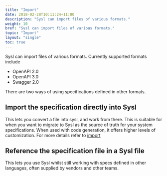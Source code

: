 ```yaml
---
title: "Import"
date: 2018-02-28T10:11:24+11:00
description: "Sysl can import files of various formats."
weight: 10
bref: "Sysl can import files of various formats."
topic: "Import"
layout: "single"
toc: true
---
```


Sysl can import files of various formats. Currently supported formats include

- OpenAPI 2.0
- OpenAPI 3.0
- Swagger 2.0

There are two ways of using specifications defined in other formats.

## Import the specification directly into Sysl

This lets you convert a file into sysl, and work from there. This is suitable for when you want to migrate to Sysl as the source of truth for your system specifications. When used with code generation, it offers higher levels of customization. For more details refer to [import](/docs/commands/import)

## Reference the specification file in a Sysl file

This lets you use Sysl whilst still working with specs defined in other languages, often supplied by vendors and other teams.
